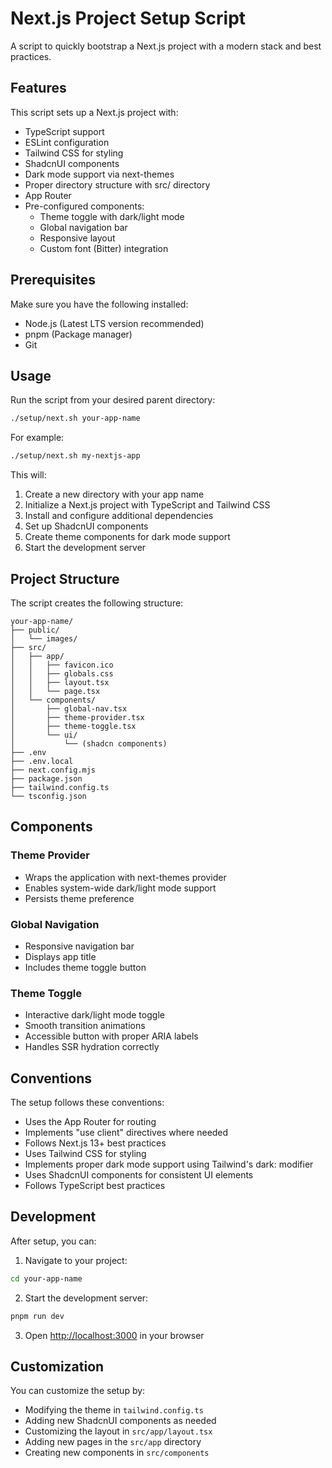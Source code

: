 # Next.js Project Setup Script

A script to quickly bootstrap a Next.js project with a modern stack and best practices.

## Features

This script sets up a Next.js project with:

- TypeScript support
- ESLint configuration
- Tailwind CSS for styling
- ShadcnUI components
- Dark mode support via next-themes
- Proper directory structure with src/ directory
- App Router
- Pre-configured components:
  - Theme toggle with dark/light mode
  - Global navigation bar
  - Responsive layout
  - Custom font (Bitter) integration

## Prerequisites

Make sure you have the following installed:

- Node.js (Latest LTS version recommended)
- pnpm (Package manager)
- Git

## Usage

Run the script from your desired parent directory:

```bash
./setup/next.sh your-app-name
```

For example:
```bash
./setup/next.sh my-nextjs-app
```

This will:
1. Create a new directory with your app name
2. Initialize a Next.js project with TypeScript and Tailwind CSS
3. Install and configure additional dependencies
4. Set up ShadcnUI components
5. Create theme components for dark mode support
6. Start the development server

## Project Structure

The script creates the following structure:

```
your-app-name/
├── public/
│   └── images/
├── src/
│   ├── app/
│   │   ├── favicon.ico
│   │   ├── globals.css
│   │   ├── layout.tsx
│   │   └── page.tsx
│   └── components/
│       ├── global-nav.tsx
│       ├── theme-provider.tsx
│       ├── theme-toggle.tsx
│       └── ui/
│           └── (shadcn components)
├── .env
├── .env.local
├── next.config.mjs
├── package.json
├── tailwind.config.ts
└── tsconfig.json
```

## Components

### Theme Provider
- Wraps the application with next-themes provider
- Enables system-wide dark/light mode support
- Persists theme preference

### Global Navigation
- Responsive navigation bar
- Displays app title
- Includes theme toggle button

### Theme Toggle
- Interactive dark/light mode toggle
- Smooth transition animations
- Accessible button with proper ARIA labels
- Handles SSR hydration correctly

## Conventions

The setup follows these conventions:

- Uses the App Router for routing
- Implements "use client" directives where needed
- Follows Next.js 13+ best practices
- Uses Tailwind CSS for styling
- Implements proper dark mode support using Tailwind's dark: modifier
- Uses ShadcnUI components for consistent UI elements
- Follows TypeScript best practices

## Development

After setup, you can:

1. Navigate to your project:
```bash
cd your-app-name
```

2. Start the development server:
```bash
pnpm run dev
```

3. Open [http://localhost:3000](http://localhost:3000) in your browser

## Customization

You can customize the setup by:

- Modifying the theme in `tailwind.config.ts`
- Adding new ShadcnUI components as needed
- Customizing the layout in `src/app/layout.tsx`
- Adding new pages in the `src/app` directory
- Creating new components in `src/components`
